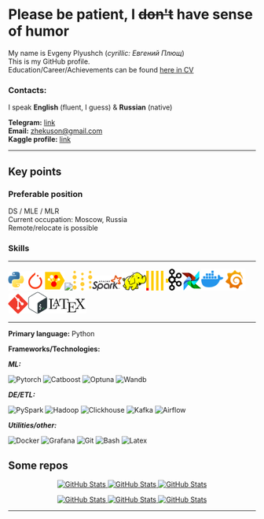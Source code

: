 # Please be patient, I ~~don't~~ have sense of humor
My name is Evgeny Plyushch (_cyrillic: Евгений Плющ_)  
This is my GitHub profile.  
Education/Career/Achievements can be found [here in CV](https://drive.google.com/file/d/1oY-DEJxrwSMvIJPyxY0dVUbGOgz5xsDF/view)

### Contacts:
I speak **English** (fluent, I guess) & **Russian** (native)

**Telegram:** [link](https://t.me/Zhekuson)  
**Email:**  zhekuson@gmail.com    
**Kaggle profile:** [link](https://www.kaggle.com/zhekuson)

---
## Key points
### Preferable position
DS / MLE / MLR  
Current occupation: Moscow, Russia  
Remote/relocate is possible
### Skills

---
<img src="assets/python.svg" width="35"><img src="assets/pytorch.svg" width="40"><img src="assets/catboost.svg" width="40"><img src="assets/optuna.ico" width="40"><img src="assets/wandb.svg" width="40"><img src="assets/apache_spark.svg" width="60"><img src="assets/hadoop.svg" width="50"><img src="assets/clickhouse.svg" width="45"><img src="assets/kafka.svg" width="27"><img src="assets/airflow.svg" width="40"><img src="assets/docker.svg" width="45"><img src="assets/grafana.svg" width="45"><img src="assets/git_icon.svg" width="40"><img src="assets/bash.svg" width="40"><img src="assets/LaTeX_logo.svg" width="80">

---

**Primary language:** Python

[//]: # (**Familiar:**  Golang)

**Frameworks/Technologies:**

**_ML:_**

![Pytorch](https://img.shields.io/badge/Pytorch-fa3812) 
![Catboost](https://img.shields.io/badge/Catboost-fccb00)
![Optuna](https://img.shields.io/badge/Optuna-0a2c75) 
![Wandb](https://img.shields.io/badge/Wandb-191c1e)

_**DE/ETL:**_ 

![PySpark](https://img.shields.io/badge/PySpark-f44f00) 
![Hadoop](https://img.shields.io/badge/Hadoop-efeb03) 
![Clickhouse](https://img.shields.io/badge/Clickhouse-fccb00)
![Kafka](https://img.shields.io/badge/Kafka-ffffff) 
![Airflow](https://img.shields.io/badge/Airflow-35e5f1) 

**_Utilities/other:_**

![Docker](https://img.shields.io/badge/Docker-2060f6) ![Grafana](https://img.shields.io/badge/Grafana-fb7a00)
![Git](https://img.shields.io/badge/Git-fa401e) ![Bash](https://img.shields.io/badge/Bash-22b643) ![Latex](https://img.shields.io/badge/Latex-010101)  


## Some repos 

<div>
<p align="center">    
	
<a href="https://github.com/Zhekuson/TabnetResearch">
            <img src="https://github-readme-stats.vercel.app/api/pin/?username=Zhekuson&repo=TabnetResearch&theme=one_dark_pro" alt="GitHub Stats" />
        </a>
<a href="https://github.com/Zhekuson/AutoML-thesis" >
            <img src="https://github-readme-stats.vercel.app/api/pin/?username=Zhekuson&repo=AutoML-thesis&theme=" alt="GitHub Stats" />
        </a>
<a href="https://github.com/Zhekuson/Analytic-geometry" >
            <img src="https://github-readme-stats.vercel.app/api/pin/?username=Zhekuson&repo=Analytic-geometry&theme=one_dark_pro" alt="GitHub Stats" />
        </a>
</p>

<p align="center">
<a href="https://github.com/Zhekuson/SVDFaces">
            <img src="https://github-readme-stats.vercel.app/api/pin/?username=Zhekuson&repo=SVDFaces&theme=one_dark_pro" alt="GitHub Stats" />
        </a>


<a href="https://github.com/Zhekuson/slam" >
            <img src="https://github-readme-stats.vercel.app/api/pin/?username=Zhekuson&repo=slam&theme=one_dark_pro" alt="GitHub Stats" />
        </a>


<a href="https://github.com/Zhekuson/codequiz" >
            <img src="https://github-readme-stats.vercel.app/api/pin/?username=Zhekuson&repo=codequiz&theme=one_dark_pro" alt="GitHub Stats" />
        </a>




</p>


</div>



---

[//]: # (## Education)

[//]: # ()
[//]: # (| Level             | Place of study                              | Field of study                                                                        | Timeline  |)

[//]: # (|-------------------|---------------------------------------------|---------------------------------------------------------------------------------------|-----------|)

[//]: # (| Master's degree   | HSE University, Faculty of Computer Science | Applied Mathematics and Informatics<br/>&#40;Machine Learning and Data‐Intensive Systems&#41; | 2022-2024 |)

[//]: # (| Bachelor's degree | HSE University, Faculty of Computer Science | Software Engineering                                                                  | 2018-2022 |)

[//]: # (| High School       | Lyceum №1580 at the MSTU                    | General education, in-depth Physics and Mathematics                                   | 2015-2018 |)

[//]: # ()
[//]: # (_"I used to be a developer like you. Then I took an arrow in the knee"_)

[//]: # ()
